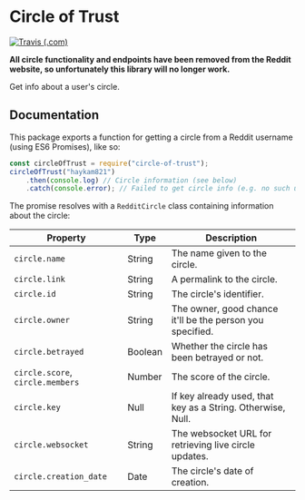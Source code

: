 # Circle of Trust

[![Travis (.com)](https://img.shields.io/travis/com/haykam821/Circle-of-Trust.svg?style=popout)](https://travis-ci.com/haykam821/Circle-of-Trust)

**All circle functionality and endpoints have been removed from the Reddit website, so unfortunately this library will no longer work.**

Get info about a user's circle.

## Documentation

This package exports a function for getting a circle from a Reddit username (using ES6 Promises), like so:

```javascript
const circleOfTrust = require("circle-of-trust");
circleOfTrust("haykam821")
    .then(console.log) // Circle information (see below)
    .catch(console.error); // Failed to get circle info (e.g. no such user or circle)
```

The promise resolves with a `RedditCircle` class containing information about the circle:

Property | Type | Description
--- | --- | ---
`circle.name` | String | The name given to the circle.
`circle.link` | String | A permalink to the circle.
`circle.id` | String | The circle's identifier.
`circle.owner` | String | The owner, good chance it'll be the person you specified.
`circle.betrayed` | Boolean | Whether the circle has been betrayed or not.
`circle.score`, `circle.members` | Number | The score of the circle.
`circle.key` | Null | If key already used, that key as a String. Otherwise, Null.
`circle.websocket` | String | The websocket URL for retrieving live circle updates.
`circle.creation_date` | Date | The circle's date of creation.
